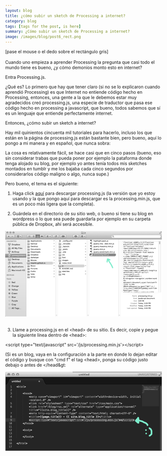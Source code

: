 ```yaml
---
layout: blog
title: ¿cómo subir un sketch de Processing a internet?
category: blog
tags: [tags for the post, is here]  
summary: ¿Cómo subir un sketch de Processing a internet? 
image: /images/blog/post6_rect.png
---
```


[pase el mouse o el dedo sobre el rectángulo gris]
<br>
<canvas width="300" height="300" data-processing-sources="/sketches/rect.pde"> </canvas>
<br>
Cuando uno empieza a aprender Processing la pregunta que casi todo el mundo tiene es bueno, ¿y cómo demonios monto esto en internet?

Entra Processing.js.

¿Qué es? Lo primero que hay que tener claro (si no se lo explicaron cuando aprendió Processing) es que Internet no entiende código hecho en Processing, entonces, una gente a la que le debemos estar muy agradecidos creó processing.js, una especie de traductor que pasa ese código hecho en processing a javascript, que bueno, todos sabemos que sí es un lenguaje que entiende perfectamente internet.  

Entonces, ¿cómo subir un sketch a internet?

Hay mil quinientos cincuenta mil tutoriales para hacerlo, incluso los que están en la página de processing.js están bastante bien, pero bueno, aquí lo pongo a mi manera y en español, que nunca sobra:

La cosa es relativamente fácil, se hace casi que en cinco pasos (bueno, eso sin considerar trabas que pueda poner por ejemplo la pataforma donde tenga alojado su blog, por ejemplo yo antes tenía todos mis sketches montados en tumblr y me los bajaba cada cinco segundos por considerarlos código maligno o algo, nunca supe.) 

Pero bueno, el tema es el siguiente:


1. Haga click [aquí](https://dl.dropboxusercontent.com/u/21566953/mqvlm/processing.min.js) para descargar processing.js (la versión que yo estoy usando y la que pongo aquí para descargar es la processing.min.js, que es un poco más ligera que la completa). 

2. Guárdela en el directorio de su sitio web, o bueno si tiene su blog en wordpress o lo que sea puede guardarla por ejemplo en su carpeta pública de Dropbox, ahí será accesible. 

![Alt text](/images/blog/post6/paso1.png "Guarde processing.js en su directorio")
<br>
<br>

3. Llame a processing.js en el &lt;head&gt; de su sitio. Es decir, copie y pegue la siguiente línea dentro de &lt;head&gt;:


&lt;script type="text/javascript" src='/js/processing.min.js'&gt;&lt;/script&gt;


 (Si es un blog, vaya en la configuración a la parte en donde lo dejan editar el código y busque con "cmd f" el tag &lt;head&gt;, ponga su código justo debajo o antes de &lt;/head&gt:

![Alt text](/images/blog/post6/paso3.png "Escriba esta línea de código dentro del <head>")


<br>
<br>




